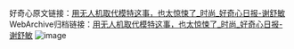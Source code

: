好奇心原文链接：[用无人机取代模特这事，也太惊悚了_时尚_好奇心日报-谢舒敏](https://www.qdaily.com/articles/9250.html)
WebArchive归档链接：[用无人机取代模特这事，也太惊悚了_时尚_好奇心日报-谢舒敏](http://web.archive.org/web/20190623153949/https://www.qdaily.com/articles/9250.html)
![image](http://ww3.sinaimg.cn/large/007d5XDply1g3vexhx01lj30u03jikf9)